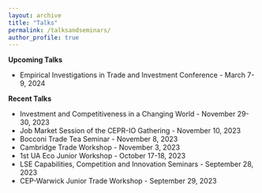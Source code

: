 ```yaml
---
layout: archive
title: "Talks"
permalink: /talksandseminars/
author_profile: true
---
```


**Upcoming Talks**
- <a href="https://www.freit.org/EITI/2024/" style="text-decoration: none" target="_blank">Empirical Investigations in Trade and Investment Conference</a> - March 7-9, 2024



 
**Recent Talks**
- <a href="https://www.suerf.org/enri2023" style="text-decoration: none" target="_blank">Investment and Competitiveness in a Changing World</a> - November 29-30,  2023
- Job Market Session of the CEPR-IO Gathering - November 10, 2023
- Bocconi Trade Tea Seminar - November 8, 2023
- Cambridge Trade Workshop - November 3, 2023
- <a href="http://fae.ua.es/FAEX/eco-junior-workshop/" style="text-decoration: none" target="_blank">1st UA Eco Junior Workshop</a> - October 17-18, 2023
- <a href="https://cep.lse.ac.uk/_new/events/Capabilities-Competition-and-Innovation/" style="text-decoration: none" target="_blank">LSE Capabilities, Competition and Innovation Seminars</a> - September 28, 2023
- <a href="https://cep.lse.ac.uk/_NEW/events/event.asp?index=9037" style="text-decoration: none" target="_blank">CEP-Warwick Junior Trade Workshop</a> - September 29, 2023
